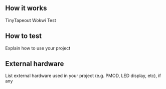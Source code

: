 <!---

This file is used to generate your project datasheet. Please fill in the information below and delete any unused
sections.

You can also include images in this folder and reference them in the markdown. Each image must be less than
512 kb in size, and the combined size of all images must be less than 1 MB.
-->

## How it works

TinyTapeout Wokwi Test

## How to test

Explain how to use your project

## External hardware

List external hardware used in your project (e.g. PMOD, LED display, etc), if any
